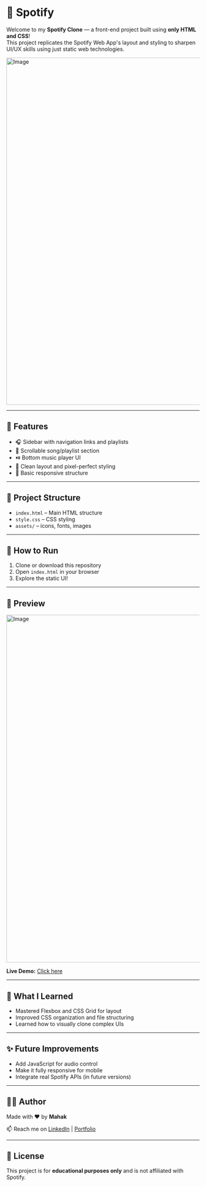 # 🎵 Spotify 

Welcome to my **Spotify Clone** — a front-end project built using **only HTML and CSS**!  
This project replicates the Spotify Web App's layout and styling to sharpen UI/UX skills using just static web technologies.

<img width="1918" height="906" alt="Image" src="https://github.com/user-attachments/assets/a15b48f8-35da-4848-bd22-6dbc3e4a0159" /> <!-- Replace with your actual image -->

---

## 🚀 Features

- 🎧 Sidebar with navigation links and playlists
- 📜 Scrollable song/playlist section
- ⏯️ Bottom music player UI
- 🎨 Clean layout and pixel-perfect styling
- 📱 Basic responsive structure

---

## 📁 Project Structure

- `index.html` – Main HTML structure  
- `style.css` – CSS styling  
- `assets/` – icons, fonts, images


---

## 🔧 How to Run

1. Clone or download this repository
2. Open `index.html` in your browser
3. Explore the static UI!

---

## 📸 Preview

<img width="1918" height="907" alt="Image" src="https://github.com/user-attachments/assets/2c038095-b5de-4703-aebf-2f2e0414f31a" />

**Live Demo:** [Click here](https://mahak0747.github.io/Spotify_Clone/) <!-- Replace with your actual link -->

---

## 🌟 What I Learned

- Mastered Flexbox and CSS Grid for layout
- Improved CSS organization and file structuring
- Learned how to visually clone complex UIs

---

## ✨ Future Improvements

- Add JavaScript for audio control
- Make it fully responsive for mobile
- Integrate real Spotify APIs (in future versions)

---

## 🙋‍♀️ Author

Made with ❤️ by **Mahak**

📫 Reach me on [LinkedIn](https://www.linkedin.com/in/mahak-goswami-4224aa326/) | [Portfolio](https://codolio.com/profile/Mahak.)

---

## 📄 License

This project is for **educational purposes only** and is not affiliated with Spotify.



